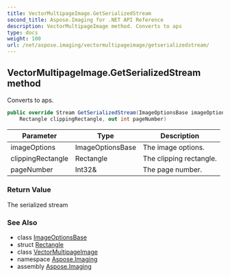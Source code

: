 ```yaml
---
title: VectorMultipageImage.GetSerializedStream
second_title: Aspose.Imaging for .NET API Reference
description: VectorMultipageImage method. Converts to aps
type: docs
weight: 100
url: /net/aspose.imaging/vectormultipageimage/getserializedstream/
---
```

## VectorMultipageImage.GetSerializedStream method

Converts to aps.

```csharp
public override Stream GetSerializedStream(ImageOptionsBase imageOptions, 
    Rectangle clippingRectangle, out int pageNumber)
```

| Parameter | Type | Description |
| --- | --- | --- |
| imageOptions | ImageOptionsBase | The image options. |
| clippingRectangle | Rectangle | The clipping rectangle. |
| pageNumber | Int32& | The page number. |

### Return Value

The serialized stream

### See Also

* class [ImageOptionsBase](../../imageoptionsbase/)
* struct [Rectangle](../../rectangle/)
* class [VectorMultipageImage](../)
* namespace [Aspose.Imaging](../../vectormultipageimage/)
* assembly [Aspose.Imaging](../../../)


